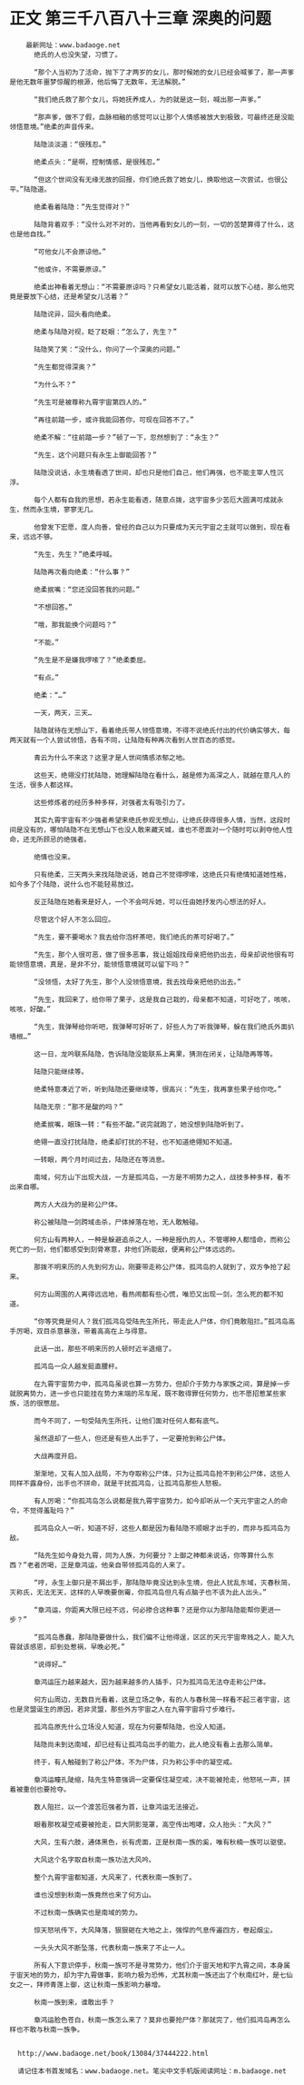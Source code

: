 # 正文 第三千八百八十三章 深奥的问题
        最新网址：www.badaoge.net
          绝氏的人也没失望，习惯了。
      
          “那个人当初为了活命，抛下了才两岁的女儿，那时候她的女儿已经会喊爹了，那一声爹是他无数年噩梦惊醒的根源，他后悔了无数年，无法解脱。”
      
          “我们绝氏救了那个女儿，将她抚养成人，为的就是这一刻，喊出那一声爹。”
      
          “那声爹，做不了假，血脉相融的感觉可以让那个人情感被放大到极致，可最终还是没能领悟意境。”绝柔的声音传来。
      
          陆隐淡淡道：“很残忍。”
      
          绝柔点头：“是啊，控制情感，是很残忍。”
      
          “但这个世间没有无缘无故的回报，你们绝氏救了她女儿，换取他这一次尝试，也很公平。”陆隐道。
      
          绝柔看着陆隐：“先生觉得对？”
      
          陆隐背着双手：“没什么对不对的，当他再看到女儿的一刻，一切的苦楚算得了什么，这也是他自找。”
      
          “可他女儿不会原谅他。”
      
          “他或许，不需要原谅。”
      
          绝柔出神看着无想山：“不需要原谅吗？只希望女儿能活着，就可以放下心结，那么他究竟是要放下心结，还是希望女儿活着？”
      
          陆隐诧异，回头看向绝柔。
      
          绝柔与陆隐对视，眨了眨眼：“怎么了，先生？”
      
          陆隐笑了笑：“没什么，你问了一个深奥的问题。”
      
          “先生都觉得深奥？”
      
          “为什么不？”
      
          “先生可是被尊称九霄宇宙第四人的。”
      
          “再往前踏一步，或许我能回答你，可现在回答不了。”
      
          绝柔不解：“往前踏一步？”顿了一下，忽然想到了：“永生？”
      
          “先生，这个问题只有永生上御能回答？”
      
          陆隐没说话，永生境看透了世间，却也只是他们自己，他们再强，也不能主宰人性沉浮。
      
          每个人都有自我的思想，若永生能看透，随意点拨，这宇宙多少苦厄大圆满可成就永生，然而永生境，寥寥无几。
      
          他曾发下宏愿，度人向善，曾经的自己以为只要成为天元宇宙之主就可以做到，现在看来，远远不够。
      
          “先生，先生？”绝柔呼喊。
      
          陆隐再次看向绝柔：“什么事？”
      
          绝柔抿嘴：“您还没回答我的问题。”
      
          “不想回答。”
      
          “哦，那我能换个问题吗？”
      
          “不能。”
      
          “先生是不是嫌我啰嗦了？”绝柔委屈。
      
          “有点。”
      
          绝柔：“…”
      
          一天，两天，三天…
      
          陆隐就待在无想山下，看着绝氏带人领悟意境，不得不说绝氏付出的代价确实够大，每两天就有一个人尝试领悟，各有不同，让陆隐有种再次看到人世百态的感觉。
      
          青云为什么不来这？这里才是人世间情感浓郁之地。
      
          这些天，绝翎没打扰陆隐，她理解陆隐在看什么，越是修为高深之人，就越在意凡人的生活，很多人都这样。
      
          这些修炼者的经历多种多样，对强者太有吸引力了。
      
          其实九霄宇宙有不少强者希望来绝氏参观无想山，让绝氏获得很多人情，当然，这段时间是没有的，哪怕陆隐不在无想山下也没人敢来藏天城，谁也不愿面对一个随时可以剥夺他人性命，还无所顾忌的绝强者。
      
          绝情也没来。
      
          只有绝柔，三天两头来找陆隐说话，她自己不觉得啰嗦，这绝氏只有绝情知道她性格，如今多了个陆隐，说什么也不能轻易放过。
      
          反正陆隐在她看来是好人，一个不会呵斥她，可以任由她抒发内心想法的好人。
      
          尽管这个好人不怎么回应。
      
          “先生，要不要喝水？我去给你泡杯茶吧，我们绝氏的茶可好喝了。”
      
          “先生，那个人很可恶，做了很多恶事，我让姐姐找母亲把他扔出去，母亲却说他很有可能领悟意境，真是，是非不分，能领悟意境就可以留下吗？”
      
          “没领悟，太好了先生，那个人没领悟意境，我去找母亲把他扔出去。”
      
          “先生，我回来了，给你带了果子，这是我自己栽的，母亲都不知道，可好吃了，咳咳，咳咳，好酸。”
      
          “先生，我弹琴给你听吧，我弹琴可好听了，好些人为了听我弹琴，躲在我们绝氏外面扒墙根…”
      
          这一日，龙吟联系陆隐，告诉陆隐没能联系上离果，猜测在闭关，让陆隐再等等。
      
          陆隐只能继续等。
      
          绝柔特意凑近了听，听到陆隐还要继续等，很高兴：“先生，我再拿些果子给你吃。”
      
          陆隐无奈：“那不是酸的吗？”
      
          绝柔抿嘴，眼珠一转：“有些不酸。”说完就跑了，她没想到陆隐听到了。
      
          绝翎一直没打扰陆隐，绝柔却打扰的不轻，也不知道绝翎知不知道。
      
          一转眼，两个月时间过去，陆隐还在等消息。
      
          南域，何方山下出现大战，一方是孤鸿岛，一方是不明势力之人，战技多种多样，看不出来自哪。
      
          两方人大战为的是称公尸体。
      
          称公被陆隐一剑跨域击杀，尸体掉落在地，无人敢触碰。
      
          何方山有两种人，一种是躲避追杀之人，一种是报仇的人，不管哪种人都惜命，而称公死亡的一刻，他们都感受到刻骨寒意，非他们所能敌，便离称公尸体远远的。
      
          那拨不明来历的人先到何方山，刚要带走称公尸体，孤鸿岛的人就到了，双方争抢了起来。
      
          何方山周围的人离得远远地，看热闹都有些心慌，唯恐又出现一剑，怎么死的都不知道。
      
          “你等究竟是何人？我们孤鸿岛受陆先生所托，带走此人尸体，你们竟敢阻拦。”孤鸿岛高手厉喝，双目杀意暴涨，带着高高在上与得意。
      
          此话一出，那些不明来历的人顿时近半退缩了。
      
          孤鸿岛一众人越发挺直腰杆。
      
          在九霄宇宙势力中，孤鸿岛虽说也算一方势力，但却介于势力与家族之间，算是掉一步就脱离势力，进一步也只能挂在势力末端的吊车尾，既不敢得罪任何势力，也不愿招惹某些家族，活的很憋屈。
      
          而今不同了，一句受陆先生所托，让他们面对任何人都有底气。
      
          虽然退却了一些人，但还是有些人出手了，一定要抢到称公尸体。
      
          大战再度开启。
      
          渐渐地，又有人加入战局，不为夺取称公尸体，只为让孤鸿岛抢不到称公尸体，这些人同样不露身份，出手也不拼命，就是干扰孤鸿岛，让孤鸿岛那些人怒极。
      
          有人厉喝：“你孤鸿岛怎么说都是我九霄宇宙势力，如今却听从一个天元宇宙之人的命令，不觉得羞耻吗？”
      
          孤鸿岛众人一听，知道不好，这些人都是因为看陆隐不顺眼才出手的，而非与孤鸿岛为敌。
      
          “陆先生如今身处九霄，同为人族，为何要分？上御之神都未说话，你等算什么东西？”老者厉喝，正是章鸿运，他亲自带领孤鸿岛的人来了。
      
          “哼，永生上御只是不屑出手，那陆隐毕竟没达到永生境，但此人扰乱东域，灭春秋简，灭称氏，无法无天，这样的人早晚要倒霉，你孤鸿岛但凡有点脑子也不该为此人出头。”
      
          “章鸿运，你距离大限已经不远，何必掺合这种事？还是你以为那陆隐能帮你更进一步？”
      
          “孤鸿岛愚蠢，那陆隐要做什么，我们偏不让他得逞，区区的天元宇宙卑贱之人，能入九霄就该感恩，却到处惹祸，早晚必死。”
      
          “说得好…”
      
          章鸿运压力越来越大，因为越来越多的人插手，只为孤鸿岛无法夺走称公尸体。
      
          何方山周边，无数目光看着，这是立场之争，有的人与春秋简一样看不起三者宇宙，这也是灵盟诞生的原因，若非灵盟，那些外方宇宙之人在九霄宇宙将寸步难行。
      
          孤鸿岛原先什么立场没人知道，现在为何要帮陆隐，也没人知道。
      
          陆隐尚未到达南域，却已经有让孤鸿岛出手的能力，此人绝没有看上去那么简单。
      
          终于，有人触碰到了称公尸体，不为尸体，只为称公手中的凝空戒。
      
          章鸿运瞳孔陡缩，陆先生特意强调一定要保住凝空戒，决不能被抢走，他怒吼一声，拼着被重创也要抢夺。
      
          数人阻拦，以一个渡苦厄强者为首，让章鸿运无法接近。
      
          眼看那枚凝空戒要被抢走，巨大阴影笼罩，高空传出咆哮，众人抬头：“大风？”
      
          大风，生有六肢，通体黑色，长有虎面，正是秋南一族的奚，唯有秋楠一族可以驱使。
      
          大风这个名字取自秋南一族功法大风吟。
      
          整个九霄宇宙都知道，大风来了，代表秋南一族到了。
      
          谁也没想到秋南一族竟然也来了何方山。
      
          不过秋南一族确实也是南域的势力。
      
          惊天怒吼传下，大风降落，狠狠砸在大地之上，强悍的气息传遍四方，卷起烟尘。
      
          一头头大风不断坠落，代表秋南一族来了不止一人。
      
          所有人下意识停手，秋南一族可不是寻常势力，他们介于宙天地和宇九霄之间，本身属于宙天地的势力，却为宇九霄做事，影响力极为恐怖，尤其秋南一族还出了个秋南红叶，是七仙女之一，拜师青莲上御，这让秋南一族影响力暴增。
      
          秋南一族到来，谁敢出手？
      
          章鸿运脸色苍白，秋南一族怎么来了？莫非也要抢尸体？那就完了，他们孤鸿岛再怎么样也不敢与秋南一族争。
      
      
      http://www.badaoge.net/book/13084/37444222.html
      
      请记住本书首发域名：www.badaoge.net。笔尖中文手机版阅读网址：m.badaoge.net